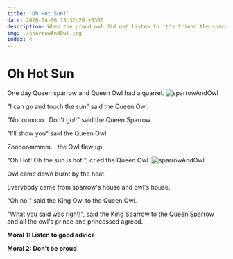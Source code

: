 ```yaml
---
title: 'Oh Hot Sun!'
date: 2020-04-06 13:32:20 +0300
description: When the proud owl did not listen to it's friend the sparrow...  
img: ./sparrowAndOwl.jpg
index: 4
---
```


# Oh Hot Sun

One day Queen sparrow and Queen Owl had a quarrel. 
![sparrowAndOwl](./sparrowAndOwl.jpg)

"I can go and touch the sun" said the Queen Owl.

"Noooooooo...Don't go!!" said the Queen Sparrow.

"I'll show you" said the Queen Owl. 

Zooooommmm... the Owl flew up. 

"Oh Hot! Oh the sun is hot!", cried the Queen Owl. 
![sparrowAndOwl](./owlAndSun.jpg)

Owl came down burnt by the heat. 

Everybody came from sparrow's house and owl's house. 

"Oh no!" said the King Owl to the Queen Owl.

"What you said was right!", said the King Sparrow to the Queen Sparrow and all the owl's prince and princessed agreed. 


**Moral 1: Listen to good advice**

**Moral 2: Don't be proud**

